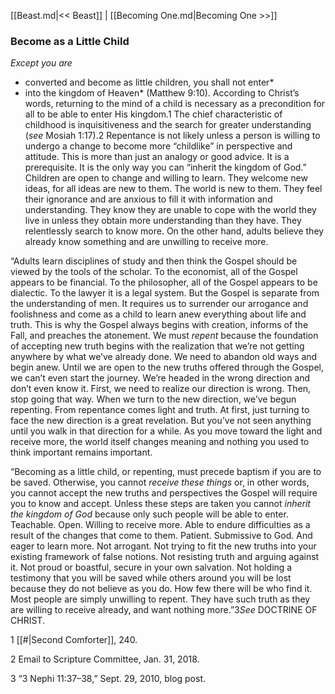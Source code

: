 [[Beast.md|<< Beast]]  |  [[Becoming One.md|Becoming One >>]]

### Become as a Little Child

*Except you are*
* converted and become as little children, you shall not enter*
* into the kingdom of Heaven* (Matthew 9:10). According to Christ’s words, returning to the mind of a child is necessary as a precondition for all to be able to enter His kingdom.1 The chief characteristic of childhood is inquisitiveness and the search for greater understanding (*see* Mosiah 1:17).2 Repentance is not likely unless a person is willing to undergo a change to become more “childlike” in perspective and attitude. This is more than just an analogy or good advice. It is a prerequisite. It is the only way you can “inherit the kingdom of God.” Children are open to change and willing to learn. They welcome new ideas, for all ideas are new to them. The world is new to them. They feel their ignorance and are anxious to fill it with information and understanding. They know they are unable to cope with the world they live in unless they obtain more understanding than they have. They relentlessly search to know more. On the other hand, adults believe they already know something and are unwilling to receive more.

“Adults learn disciplines of study and then think the Gospel should be viewed by the tools of the scholar. To the economist, all of the Gospel appears to be financial. To the philosopher, all of the Gospel appears to be dialectic. To the lawyer it is a legal system. But the Gospel is separate from the understanding of men. It requires us to surrender our arrogance and foolishness and come as a child to learn anew everything about life and truth. This is why the Gospel always begins with creation, informs of the Fall, and preaches the atonement. We must *repent* because the foundation of accepting new truth begins with the realization that we’re not getting anywhere by what we’ve already done. We need to abandon old ways and begin anew. Until we are open to the new truths offered through the Gospel, we can’t even start the journey. We’re headed in the wrong direction and don’t even know it. First, we need to realize our direction is wrong. Then, stop going that way. When we turn to the new direction, we’ve begun repenting. From repentance comes light and truth. At first, just turning to face the new direction is a great revelation. But you’ve not seen anything until you walk in that direction for a while. As you move toward the light and receive more, the world itself changes meaning and nothing you used to think important remains important.

“Becoming as a little child, or repenting, must precede baptism if you are to be saved. Otherwise, you cannot *receive these things* or, in other words, you cannot accept the new truths and perspectives the Gospel will require you to know and accept. Unless these steps are taken you cannot *inherit the kingdom of God* because only such people will be able to enter. Teachable. Open. Willing to receive more. Able to endure difficulties as a result of the changes that come to them. Patient. Submissive to God. And eager to learn more. Not arrogant. Not trying to fit the new truths into your existing framework of false notions. Not resisting truth and arguing against it. Not proud or boastful, secure in your own salvation. Not holding a testimony that you will be saved while others around you will be lost because they do not believe as you do. How few there will be who find it. Most people are simply unwilling to repent. They have such truth as they are willing to receive already, and want nothing more.”3*See* DOCTRINE OF CHRIST.



1
[[#|Second Comforter]], 240.


2 Email to Scripture Committee, Jan. 31, 2018.


3 “3 Nephi 11:37–38,” Sept. 29, 2010, blog post.